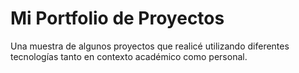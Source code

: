 # Mi Portfolio de Proyectos
Una muestra de algunos proyectos que realicé utilizando diferentes tecnologías tanto en contexto académico como personal.
